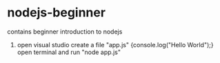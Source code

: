 # nodejs-beginner
contains beginner introduction to nodejs

1.  open visual studio 
    create a file "app.js" {console.log("Hello World");}
    open terminal and run "node app.js"
